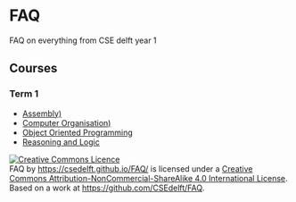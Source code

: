 # FAQ
FAQ on everything from CSE delft year 1

## Courses
### Term 1
* [Assembly)](computer-organisation/assembly.md)
* [Computer Organisation)](computer-organisation/not-assembly.md)
* [Object Oriented Programming](object-oriented-programming/README.md)
* [Reasoning and Logic](reasoning-and-logic/README.md)


<a rel="license" href="http://creativecommons.org/licenses/by-nc-sa/4.0/"><img alt="Creative Commons Licence" style="border-width:0" src="https://i.creativecommons.org/l/by-nc-sa/4.0/88x31.png" /></a><br /><span xmlns:dct="http://purl.org/dc/terms/" href="http://purl.org/dc/dcmitype/Text" property="dct:title" rel="dct:type">FAQ</span> by <a xmlns:cc="http://creativecommons.org/ns#" href="https://csedelft.github.io/FAQ/" property="cc:attributionName" rel="cc:attributionURL">https://csedelft.github.io/FAQ/</a> is licensed under a <a rel="license" href="http://creativecommons.org/licenses/by-nc-sa/4.0/">Creative Commons Attribution-NonCommercial-ShareAlike 4.0 International License</a>.<br />Based on a work at <a xmlns:dct="http://purl.org/dc/terms/" href="https://github.com/CSEdelft/FAQ" rel="dct:source">https://github.com/CSEdelft/FAQ</a>.
